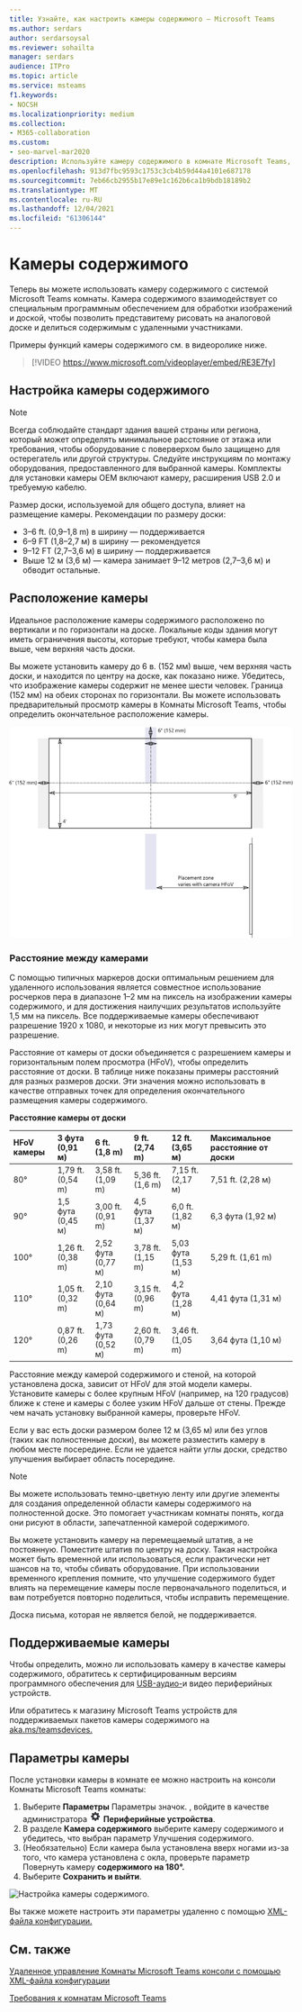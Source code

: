 ```yaml
---
title: Узнайте, как настроить камеры содержимого — Microsoft Teams
ms.author: serdars
author: serdarsoysal
ms.reviewer: sohailta
manager: serdars
audience: ITPro
ms.topic: article
ms.service: msteams
f1.keywords:
- NOCSH
ms.localizationpriority: medium
ms.collection:
- M365-collaboration
ms.custom:
- seo-marvel-mar2020
description: Используйте камеру содержимого в комнате Microsoft Teams, которая взаимодействует с программой обработки изображений, чтобы позволить пользователям рисовать на аналоговой доске.
ms.openlocfilehash: 913d7fbc9593c1753c3cb4b59d44a4101e687178
ms.sourcegitcommit: 7eb66cb2955b17e89e1c162b6ca1b9bdb18189b2
ms.translationtype: MT
ms.contentlocale: ru-RU
ms.lasthandoff: 12/04/2021
ms.locfileid: "61306144"
---
```

# <a name="content-cameras"></a>Камеры содержимого

Теперь вы можете использовать камеру содержимого с системой Microsoft Teams комнаты. Камера содержимого взаимодействует со специальным программным обеспечением для обработки изображений и доской, чтобы позволить представитему рисовать на аналоговой доске и делиться содержимым с удаленными участниками.

Примеры функций камеры содержимого см. в видеоролике ниже.

> [!VIDEO https://www.microsoft.com/videoplayer/embed/RE3E7fy]

## <a name="set-up-a-content-camera"></a>Настройка камеры содержимого

> [!NOTE]
> Всегда соблюдайте стандарт здания вашей страны или региона, который может определять минимальное расстояние от этажа или требования, чтобы оборудование с поверверхом было защищено для остерегатель или другой структуры. Следуйте инструкциям по монтажу оборудования, предоставленного для выбранной камеры. Комплекты для установки камеры OEM включают камеру, расширения USB 2.0 и требуемую кабелю.

Размер доски, используемой для общего доступа, влияет на размещение камеры. Рекомендации по размеру доски:

- 3–6 ft. (0,9–1,8 m) в ширину — поддерживается
- 6–9 FT (1,8–2,7 м) в ширину — рекомендуется
- 9–12 FT (2,7–3,6 м) в ширину — поддерживается
- Выше 12 м (3,6 м) — камера занимает 9–12 метров (2,7–3,6 м) и обводит остальные.

## <a name="camera-location"></a>Расположение камеры

Идеальное расположение камеры содержимого расположено по вертикали и по горизонтали на доске. Локальные коды здания могут иметь ограничения высоты, которые требуют, чтобы камера была выше, чем верхняя часть доски.

Вы можете установить камеру до 6 в. (152 мм) выше, чем верхняя часть доски, и находится по центру на доске, как показано ниже. Убедитесь, что изображение камеры содержит не менее шести человек. Граница (152 мм) на обеих сторонах по горизонтали. Вы можете использовать предварительный просмотр камеры в Комнаты Microsoft Teams, чтобы определить окончательное расположение камеры.

![Схема размещения камеры содержимого.](../media/Magic-whiteboard.png)

### <a name="camera-distances"></a>Расстояние между камерами

С помощью типичных маркеров доски оптимальным решением для удаленного использования является совместное использование росчерков пера в диапазоне 1–2 мм на пиксель на изображении камеры содержимого, и для достижения наилучших результатов используйте 1,5 мм на пиксель. Все поддерживаемые камеры обеспечивают разрешение 1920 x 1080, и некоторые из них могут превысить это разрешение.

Расстояние от камеры от доски объединяется с разрешением камеры и горизонтальным полем просмотра (HFoV), чтобы определить расстояние от доски. В таблице ниже показаны примеры расстояний для разных размеров доски. Эти значения можно использовать в качестве отправных точек для определения окончательного размещения камеры содержимого.

**Расстояние камеры от доски**

| HFoV камеры |3 фута (0,91 м)     | 6 ft. (1,8 m)    | 9 ft. (2,74 m)        |12 ft.  (3,65 м)         | Максимальное расстояние от доски  |
|:---         |:---               |:---                |:---                 |:---             | :--- |
| 80°         | 1,79 ft. (0,54 m) | 3,58 ft. (1,09 m)  | 5,36 ft. (1,6 m)    |7,15 ft. (2,17 м) |7,51 ft. (2,28 м) |
| 90°         | 1,5 фута (0,45 м) | 3,00 ft. (0,91 m)   | 4,5 фута (1,37 м)    |6,0 ft. (1,82 м)    |6,3 фута (1,92 м) |
| 100°        | 1,26 ft. (0,38 m)| 2,52 фута (0,77 м)   | 3,78 ft. (1,15 m)   |5,03 фута (1,53 м)   |5,29 ft. (1,61 m) |
| 110°        | 1,05 ft. (0,32 m)| 2,10 фута (0,64 м)   | 3,15 ft. (0,96 m)   |4,2 фута (1,28 м)    |4,41 фута (1,31 м) |
| 120°        | 0,87 ft. (0,26 m)| 1,73 фута (0,52 м)   | 2,60 ft. (0,79 m)   |3,46 ft. (1,05 m)   |3,64 фута (1,10 м) |
             

Расстояние между камерой содержимого и стеной, на которой установлена доска, зависит от HFoV для этой модели камеры. Установите камеры с более крупным HFoV (например, на 120 градусов) ближе к стене и камеры с более узким HFoV дальше от стены. Прежде чем начать установку выбранной камеры, проверьте HFoV.

Если у вас есть доски размером более 12 м (3,65 м) или без углов (таких как полностенные доски), вы можете разместить камеру в любом месте посередине. Если не удается найти углы доски, средство улучшения выбирает область посередине.

> [!NOTE]
> Вы можете использовать темно-цветную ленту или другие элементы для создания определенной области камеры содержимого на полностенной доске. Это помогает участникам комнаты понять, когда они рисуют в области, запечатленной камерой содержимого.
>
> Вы можете установить камеру на перемещаемый штатив, а не постоянную. Поместите штатив по центру на доску. Такая настройка может быть временной или использоваться, если практически нет шансов на то, чтобы сбивать оборудование. При использовании временного крепления помните, что улучшение содержимого будет влиять на перемещение камеры после первоначального поделиться, и вам потребуется повторно поделиться, чтобы исправить перемещение.
>
> Доска письма, которая не является белой, не поддерживается.

## <a name="supported-cameras"></a>Поддерживаемые камеры

Чтобы определить, можно ли использовать камеру в качестве камеры содержимого, обратитесь к сертифицированным версиям программного обеспечения для [USB-аудио-](requirements.md#certified-firmware-versions-for-usb-audio-and-video-peripherals)и видео периферийных устройств.

Или обратитесь к магазину Microsoft Teams устройств для поддерживаемых пакетов камеры содержимого на [aka.ms/teamsdevices.](https://aka.ms/teamsdevices)

## <a name="camera-settings"></a>Параметры камеры

После установки камеры в комнате ее можно настроить на консоли Комнаты Microsoft Teams комнаты:

1. Выберите **Параметры** Параметры значок. , войдите в качестве администратора ![ и выберите ](../media/70f1b43f-16d6-4172-9139-71d845c4ed5c.png) **Периферийные устройства**.
2. В разделе **Камера содержимого** выберите камеру содержимого  и убедитесь, что выбран параметр Улучшения содержимого.
3. (Необязательно) Если камера была установлена вверх ногами из-за того, что камера установлена с окла, проверьте параметр Повернуть камеру **содержимого на 180°.**
4. Выберите **Сохранить и выйти**.

![Настройка камеры содержимого.](../media/content-camera1.png)

Вы также можете настроить эти параметры удаленно с помощью [XML-файла конфигурации.](xml-config-file.md)

## <a name="see-also"></a>См. также

[Удаленное управление Комнаты Microsoft Teams консоли с помощью XML-файла конфигурации](xml-config-file.md)

[Требования к комнатам Microsoft Teams](requirements.md)



